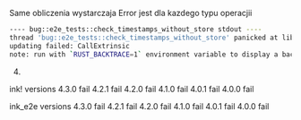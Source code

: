 Same obliczenia wystarczaja
Error jest dla kazdego typu operacjii

```bash
---- bug::e2e_tests::check_timestamps_without_store stdout ----
thread 'bug::e2e_tests::check_timestamps_without_store' panicked at lib.rs:129:22:
updating failed: CallExtrinsic
note: run with `RUST_BACKTRACE=1` environment variable to display a backtrace
```

4.
ink! versions
4.3.0 fail
4.2.1 fail
4.2.0 fail
4.1.0 fail
4.0.1 fail
4.0.0 fail

ink_e2e versions
4.3.0 fail
4.2.1 fail
4.2.0 fail
4.1.0 fail
4.0.1 fail
4.0.0 fail